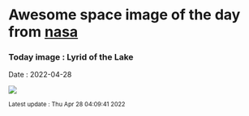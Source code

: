 
# Awesome space image of the day from [nasa](https://api.nasa.gov/)

### Today image : Lyrid of the Lake

Date : 2022-04-28

![](https://apod.nasa.gov/apod/image/2204/LyridoverChinaJeffDai1024.jpg)

<small>Latest update : Thu Apr 28 04:09:41 2022</small>



